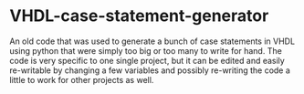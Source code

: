 # VHDL-case-statement-generator

An old code that was used to generate a bunch of case statements in VHDL using python that were simply too big or too many to write for hand. The code is very specific to one single project, but it can be edited and easily re-writable by changing a few variables and possibly re-writing the code a little to work for other projects as well.
